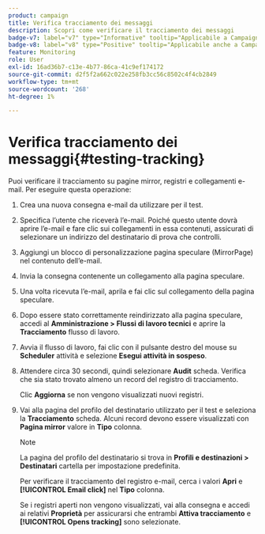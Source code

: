 ```yaml
---
product: campaign
title: Verifica tracciamento dei messaggi
description: Scopri come verificare il tracciamento dei messaggi
badge-v7: label="v7" type="Informative" tooltip="Applicabile a Campaign Classic v7"
badge-v8: label="v8" type="Positive" tooltip="Applicabile anche a Campaign v8"
feature: Monitoring
role: User
exl-id: 16ad36b7-c13e-4b77-86ca-41c9ef174172
source-git-commit: d2f5f2a662c022e258fb3cc56c8502c4f4cb2849
workflow-type: tm+mt
source-wordcount: '268'
ht-degree: 1%

---
```


# Verifica tracciamento dei messaggi{#testing-tracking}

Puoi verificare il tracciamento su pagine mirror, registri e collegamenti e-mail. Per eseguire questa operazione:

1. Crea una nuova consegna e-mail da utilizzare per il test.
1. Specifica l’utente che riceverà l’e-mail. Poiché questo utente dovrà aprire l’e-mail e fare clic sui collegamenti in essa contenuti, assicurati di selezionare un indirizzo del destinatario di prova che controlli.
1. Aggiungi un blocco di personalizzazione pagina speculare (MirrorPage) nel contenuto dell’e-mail.
1. Invia la consegna contenente un collegamento alla pagina speculare.
1. Una volta ricevuta l’e-mail, aprila e fai clic sul collegamento della pagina speculare.
1. Dopo essere stato correttamente reindirizzato alla pagina speculare, accedi al **Amministrazione > Flussi di lavoro tecnici** e aprire la **Tracciamento** flusso di lavoro.
1. Avvia il flusso di lavoro, fai clic con il pulsante destro del mouse su **Scheduler** attività e selezione **Esegui attività in sospeso**.
1. Attendere circa 30 secondi, quindi selezionare **Audit** scheda. Verifica che sia stato trovato almeno un record del registro di tracciamento.

   Clic **Aggiorna** se non vengono visualizzati nuovi registri.

1. Vai alla pagina del profilo del destinatario utilizzato per il test e seleziona la **Tracciamento** scheda. Alcuni record devono essere visualizzati con **Pagina mirror** valore in **Tipo** colonna.

   >[!NOTE]
   >
   >La pagina del profilo del destinatario si trova in **Profili e destinazioni > Destinatari** cartella per impostazione predefinita.

   Per verificare il tracciamento del registro e-mail, cerca i valori **Apri** e **[!UICONTROL Email click]** nel **Tipo** colonna.

   Se i registri aperti non vengono visualizzati, vai alla consegna e accedi ai relativi **Proprietà** per assicurarsi che entrambi **Attiva tracciamento** e **[!UICONTROL Opens tracking]** sono selezionate.
